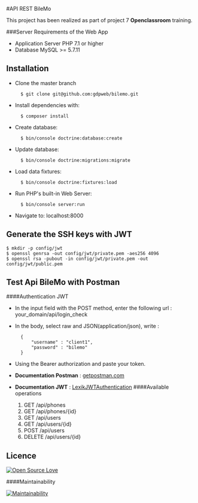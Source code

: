 #API REST BileMo

This project has been realized as part of project 7 **Openclassroom** training.

###Server Requirements of the Web App
- Application Server PHP 7.1 or higher
- Database MySQL >= 5.7.11

Installation
-----------------
- Clone the master branch

        $ git clone git@github.com:gdpweb/bilemo.git
- Install dependencies with:
    
        $ composer install
- Create database: 

        $ bin/console doctrine:database:create
- Update database:

        $ bin/console doctrine:migrations:migrate
- Load data fixtures:

        $ bin/console doctrine:fixtures:load
- Run PHP's built-in Web Server: 

        $ bin/console server:run
- Navigate to: localhost:8000


Generate the SSH keys with JWT
-----------------
    $ mkdir -p config/jwt 
    $ openssl genrsa -out config/jwt/private.pem -aes256 4096
    $ openssl rsa -pubout -in config/jwt/private.pem -out config/jwt/public.pem

Test Api BileMo with Postman
-----------------
####Authentication JWT
- In the input field with the POST method, enter the following url : your_domain/api/login_check
- In the body, select raw and JSON(application/json), write : 

        {
            "username" : "client1",
            "password" : "bilemo"
        }

- Using the Bearer authorization and paste your token.
- **Documentation Postman** : [getpostman.com]( https://www.getpostman.com/)
- **Documentation JWT** :  [LexikJWTAuthentication](https://github.com/lexik/LexikJWTAuthenticationBundle/blob/master/Resources/doc/index.md)
####Available operations
   
   1. GET /api/phones  
   2. GET /api/phones/{id}     
   3. GET /api/users   
   4. GET /api/users/{id}   
   5. POST /api/users   
   6. DELETE /api/users/{id}
   
Licence
--------
[![Open Source Love](https://badges.frapsoft.com/os/v2/open-source.png?v=103)](https://github.com/ellerbrock/open-source-badges/)

####Maintainability

[![Maintainability](https://api.codeclimate.com/v1/badges/570786c6e4aa90d0627c/maintainability)](https://codeclimate.com/github/gdpweb/bilemo/maintainability)